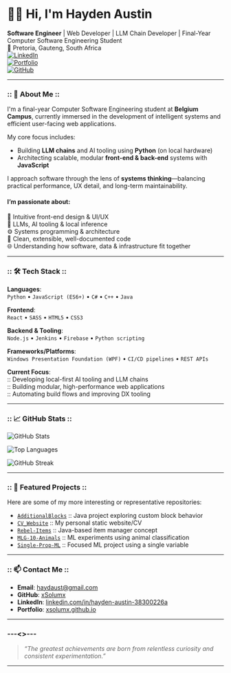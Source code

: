# 👨‍💻 Hi, I'm Hayden Austin

**Software Engineer** | Web Developer | LLM Chain Developer | Final-Year Computer Software Engineering Student  
📍 Pretoria, Gauteng, South Africa  
[![LinkedIn](https://img.shields.io/badge/LinkedIn-blue?logo=linkedin&style=flat)](https://www.linkedin.com/in/hayden-austin-38300226a)  
[![Portfolio](https://img.shields.io/badge/Portfolio-Web-blueviolet?logo=google-chrome&style=flat)](https://xsolumx.github.io/)  
[![GitHub](https://img.shields.io/badge/GitHub-xSolumx-black?logo=github&style=flat)](https://github.com/xSolumx)

---

### :: 🧠 About Me ::

I'm a final-year Computer Software Engineering student at **Belgium Campus**, currently immersed in the development of intelligent systems and efficient user-facing web applications.

My core focus includes:
- Building **LLM chains** and AI tooling using **Python** (on local hardware)
- Architecting scalable, modular **front-end & back-end** systems with **JavaScript**

I approach software through the lens of **systems thinking**—balancing practical performance, UX detail, and long-term maintainability.

#### I’m passionate about:
:art: Intuitive front-end design & UI/UX  
:robot: LLMs, AI tooling & local inference  
:gear: Systems programming & architecture  
:scroll: Clean, extensible, well-documented code  
:globe_with_meridians: Understanding how software, data & infrastructure fit together  

---

### :: 🛠️ Tech Stack ::

**Languages**:  
`Python` • `JavaScript (ES6+)` • `C#` • `C++` • `Java`  

**Frontend**:  
`React` • `SASS` • `HTML5` • `CSS3`

**Backend & Tooling**:  
`Node.js` • `Jenkins` • `Firebase` • `Python scripting`

**Frameworks/Platforms**:  
`Windows Presentation Foundation (WPF)` • `CI/CD pipelines` • `REST APIs`

**Current Focus**:  
:: Developing local-first AI tooling and LLM chains  
:: Building modular, high-performance web applications  
:: Automating build flows and improving DX tooling  

---

### :: 📈 GitHub Stats ::

![GitHub Stats](https://github-readme-stats.vercel.app/api?username=xSolumx&show_icons=true&theme=tokyonight)

![Top Languages](https://github-readme-stats.vercel.app/api/top-langs/?username=xSolumx&layout=compact&theme=tokyonight)

![GitHub Streak](https://streak-stats.demolab.com/?user=xSolumx&theme=tokyonight)

---

### :: 🚀 Featured Projects ::

Here are some of my more interesting or representative repositories:

- [`AdditionalBlocks`](https://github.com/xSolumx/AdditionalBlocks) :: Java project exploring custom block behavior  
- [`CV_Website`](https://github.com/xSolumx/CV_Website) :: My personal static website/CV  
- [`Rebel-Items`](https://github.com/xSolumx/Rebel-Items) :: Java-based item manager concept  
- [`MLG-10-Animals`](https://github.com/xSolumx/MLG-10-Animals) :: ML experiments using animal classification  
- [`Single-Prop-ML`](https://github.com/xSolumx/Single-Prop-ML) :: Focused ML project using a single variable

---

### :: 📫 Contact Me ::

- **Email**: haydaust@gmail.com  
- **GitHub**: [xSolumx](https://github.com/xSolumx)  
- **LinkedIn**: [linkedin.com/in/hayden-austin-38300226a](https://www.linkedin.com/in/hayden-austin-38300226a)  
- **Portfolio**: [xsolumx.github.io](https://xsolumx.github.io/)

---

### ---<>---

> *“The greatest achievements are born from relentless curiosity and consistent experimentation.”*

---

